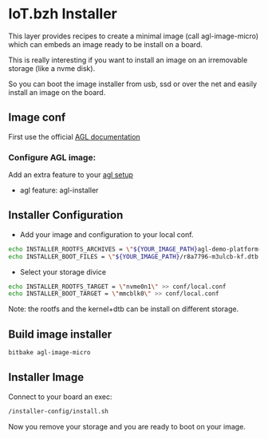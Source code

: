 # IoT.bzh Installer

This layer provides recipes to create a minimal image (call agl-image-micro)
which can embeds an image ready to be install on a board.

This is really interesting if you want to install an image on an irremovable
storage (like a nvme disk).

So you can boot the image installer from usb, ssd or over the net and easily
install an image on the board.

## Image conf

First use the official [AGL documentation](https://docs.automotivelinux.org/docs/en/master/getting_started/)

### Configure AGL image:

Add an extra feature to your
[agl setup](https://docs.automotivelinux.org/docs/en/master/getting_started/reference/getting-started/image-workflow-initialize-build-environment.html)

* agl feature: agl-installer

## Installer Configuration

* Add your image and configuration to your local conf.

```bash
echo INSTALLER_ROOTFS_ARCHIVES = \"${YOUR_IMAGE_PATH}agl-demo-platform-m3ulcb.wic.xz ${YOUR_IMAGE_PATH}agl-demo-platform-m3ulcb.wic.bmap\" >> conf/local.conf
echo INSTALLER_BOOT_FILES = \"${YOUR_IMAGE_PATH}/r8a7796-m3ulcb-kf.dtb ${YOUR_IMAGE_PATH}/Image\" >> conf/local.conf

```


* Select your storage divice


```bash
echo INSTALLER_ROOTFS_TARGET = \"nvme0n1\" >> conf/local.conf
echo INSTALLER_BOOT_TARGET = \"mmcblk0\" >> conf/local.conf
```

Note: the rootfs and the kernel+dtb can be install on different storage.

## Build image installer

```bash
bitbake agl-image-micro
```

## Installer Image

Connect to your board an exec:

```bash
/installer-config/install.sh
```

Now you remove your storage and you are ready to boot on your image.

